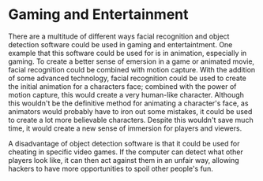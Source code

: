 # Gaming and Entertainment
There are a multitude of different ways facial recognition and object detection software could be used in gaming and entertaintment. One example that this software could be used for is in animation, especially in gaming. To create a better sense of emersion in a game or animated movie, facial recognition could be combined with motion capture. With the addition of some advanced technology, facial recognition could be used to create the initial animation for a characters face; combined with the power of motion capture, this would create a very human-like character. Although this wouldn't be the definitive method for animating a character's face, as animators would probably have to iron out some mistakes, it could be used to create a lot more believable characters. Despite this wouldn't save much time, it would create a new sense of immersion for players and viewers.

A disadvantage of object detection software is that it could be used for cheating in specific video games. If the computer can detect what other players look like, it can then act against them in an unfair way, allowing hackers to have more opportunities to spoil other people's fun.
